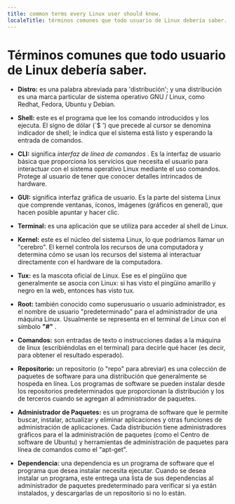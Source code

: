 ```yaml
---
title: common terms every Linux user should know.
localeTitle: términos comunes que todo usuario de Linux debería saber.
---
```

# Términos comunes que todo usuario de Linux debería saber.

*   **Distro:** es una palabra abreviada para 'distribución'; y una distribución es una marca particular de sistema operativo GNU / Linux, como Redhat, Fedora, Ubuntu y Debian.
    
*   **Shell:** este es el programa que lee los comando introducidos y los ejecuta. El signo de dólar (\`$ ') que precede al cursor se denomina indicador de shell; le indica que el sistema está listo y esperando la entrada de comandos.
    
*   **CLI:** significa _interfaz de línea de comandos_ . Es la interfaz de usuario básica que proporciona los servicios que necesita el usuario para interactuar con el sistema operativo Linux mediante el uso comandos. Protege al usuario de tener que conocer detalles intrincados de hardware.
    
*   **GUI:** significa interfaz gráfica de usuario. Es la parte del sistema Linux que comprende ventanas, íconos, imágenes (gráficos en general), que hacen posible apuntar y hacer clic.
    
*   **Terminal:** es una aplicación que se utiliza para acceder al shell de Linux.
    
*   **Kernel:** este es el núcleo del sistema Linux, lo que podríamos llamar un "cerebro". El kernel controla los recursos de una computadora y determina cómo se usan los recursos del sistema al interactuar directamente con el hardware de la computadora.
    
*   **Tux:** es la mascota oficial de Linux. Ese es el pingüino que generalmente se asocia con Linux: si has visto el pingüino amarillo y negro en la web, entonces has visto tux.
    
*   **Root:** también conocido como superusuario o usuario administrador, es el nombre de usuario "predeterminado" para el administrador de una máquina Linux. Usualmente se representa en el terminal de Linux con el símbolo **"#"** .
    
*   **Comandos:** son entradas de texto o instrucciones dadas a la máquina de linux (escribiéndolas en el terminal) para decirle qué hacer (es decir, para obtener el resultado esperado).
    
*   **Repositorio:** un repositorio (o "repo" para abreviar) es una colección de paquetes de software para una distribución que generalmente se hospeda en línea. Los programas de software se pueden instalar desde los repositorios predeterminados que proporcionan la distribución y los de terceros cuando se agregan al administrador de paquetes.
    
*   **Administrador de Paquetes:** es un programa de software que le permite buscar, instalar, actualizar y eliminar aplicaciones y otras funciones de administración de aplicaciones. Cada distribución tiene administradores gráficos para el la administración de paquetes (como el Centro de software de Ubuntu) y herramientas de administración de paquetes para línea de comandos como el "apt-get".
    
*   **Dependencia:** una dependencia es un programa de software que el programa que desea instalar necesita ejecutar. Cuando se desea instalar un programa, este entrega una lista de sus dependencias al administrador de paquetes predeterminado para verificar si ya están instalados, y descargarlas de un repositorio si no lo están.
